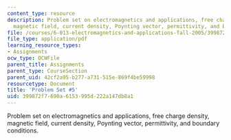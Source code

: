 ```yaml
---
content_type: resource
description: Problem set on electromagnetics and applications, free charge density,
  magnetic field, current density, Poynting vector, permittivity, and boundary conditions.
file: /courses/6-013-electromagnetics-and-applications-fall-2005/399872f7690a6153995d222a147db8a1_ps5.pdf
file_type: application/pdf
learning_resource_types:
- Assignments
ocw_type: OCWFile
parent_title: Assignments
parent_type: CourseSection
parent_uid: 42cf2a95-b277-a731-515e-869f4be59998
resourcetype: Document
title: 'Problem Set #5'
uid: 399872f7-690a-6153-995d-222a147db8a1
---
```

Problem set on electromagnetics and applications, free charge density, magnetic field, current density, Poynting vector, permittivity, and boundary conditions.

